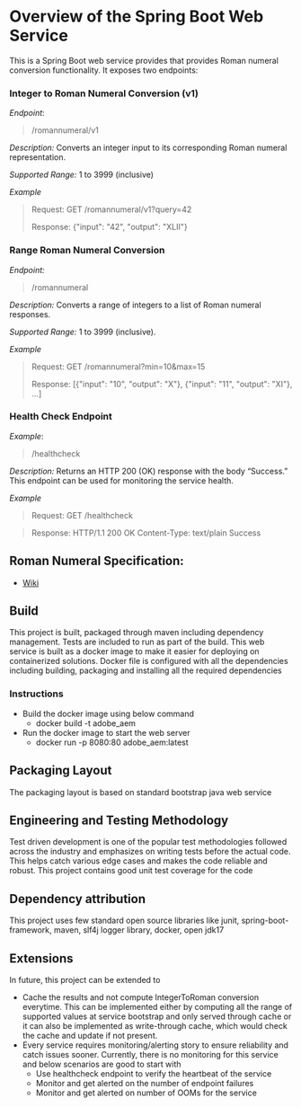 # Overview of the Spring Boot Web Service
This is a Spring Boot web service provides that provides Roman numeral conversion functionality. It exposes two endpoints:

### Integer to Roman Numeral Conversion (v1)
<em>Endpoint</em>:
> /romannumeral/v1

<em>Description:</em> Converts an integer input to its corresponding Roman numeral representation.

<em>Supported Range:</em> 1 to 3999 (inclusive)

<em>Example</em>
> 
> Request: GET /romannumeral/v1?query=42
> 
> Response: {"input": "42", "output": "XLII"}

### Range Roman Numeral Conversion
<em>Endpoint:</em>
> /romannumeral

<em>Description:</em> Converts a range of integers to a list of Roman numeral responses.

<em>Supported Range:</em> 1 to 3999 (inclusive).

<em>Example</em>
> 
> Request: GET /romannumeral?min=10&max=15
>
> Response: [{"input": "10", "output": "X"}, {"input": "11", "output": "XI"}, ...]

### Health Check Endpoint
<em>Example</em>:
>
> /healthcheck

<em>Description:</em> Returns an HTTP 200 (OK) response with the body “Success.” This endpoint can be used for monitoring the service health.

<em>Example</em>

> Request: GET /healthcheck

> Response: HTTP/1.1 200 OK Content-Type: text/plain Success

## Roman Numeral Specification:

* [Wiki](https://en.wikipedia.org/wiki/Roman_numerals)


## Build 

This project is built, packaged through maven including dependency management. Tests are included to run as part of the build. This web service is built as a docker image to make it easier for deploying on containerized solutions. Docker file is configured with all the dependencies including building, packaging and installing all the required dependencies

### Instructions

* Build the docker image using below command
  * docker build -t adobe_aem
* Run the docker image to start the web server
  * docker run -p 8080:80 adobe_aem:latest

## Packaging Layout

The packaging layout is based on standard bootstrap java web service

## Engineering and Testing Methodology

Test driven development is one of the popular test methodologies followed across the industry and emphasizes on writing tests before the actual code. This helps catch various edge cases and makes the code reliable and robust. This project contains good unit test coverage for the code

## Dependency attribution

This project uses few standard open source libraries like junit, spring-boot-framework, maven, slf4j logger library, docker, open jdk17

## Extensions

In future, this project can be extended to

* Cache the results and not compute IntegerToRoman conversion everytime. This can be implemented either by computing all the range of supported values at service bootstrap and only served through cache or it can also be implemented as write-through cache, which would check the cache and update if not present.
* Every service requires monitoring/alerting story to ensure reliability and catch issues sooner. Currently, there is no monitoring for this service and below scenarios are good to start with
  * Use healthcheck endpoint to verify the heartbeat of the service
  * Monitor and get alerted on the number of endpoint failures
  * Monitor and get alerted on number of OOMs for the service
  
